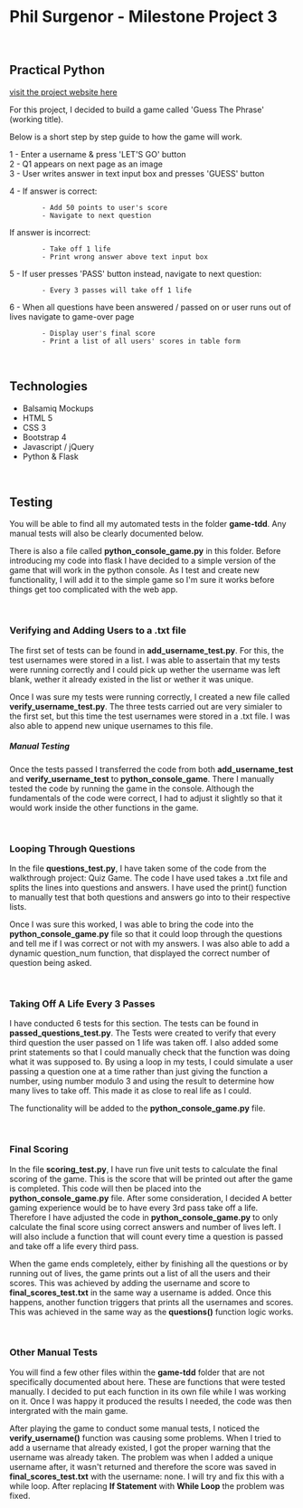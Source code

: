 Phil Surgenor - Milestone Project 3
===

<br>

## Practical Python
[visit the project website here](https://philsurgenor.github.io/milestone3/)

For this project, I decided to build a game called 'Guess The Phrase' (working title). 

Below is a short step by step guide to how the game will work.

1 - Enter a username & press 'LET'S GO' button <br>
2 - Q1 appears on next page as an image <br>
3 - User writes answer in text input box and presses 'GUESS' button <br>

4 - If answer is correct:

            - Add 50 points to user's score
            - Navigate to next question
            
If answer is incorrect:

            - Take off 1 life
            - Print wrong answer above text input box
            
5 - If user presses 'PASS' button instead, navigate to next question:

            - Every 3 passes will take off 1 life
            

6 - When all questions have been answered / passed on or user runs out of lives navigate to game-over page

            - Display user's final score
            - Print a list of all users' scores in table form

<br>

## Technologies

 - Balsamiq Mockups
 - HTML 5
 - CSS 3
 - Bootstrap 4
 - Javascript / jQuery
 - Python & Flask

<br>

## Testing

You will be able to find all my automated tests in the folder **game-tdd**. Any manual tests will also be clearly documented below.

There is also a file called **python_console_game.py** in this folder. Before introducing my code into flask I have decided to a simple version of the game that will work in the python console. As I test and create new functionality, I will add it to the simple game so I'm sure it works before things get too complicated with the web app.

<br>

### Verifying and Adding Users to a .txt file

The first set of tests can be found in **add_username_test.py**. For this, the test usernames were stored in a list. I was able to assertain that my tests were running correctly and I could pick up wether the username was left blank, wether it already existed in the list or wether it was unique.

Once I was sure my tests were running correctly, I created a new file called **verify_username_test.py**. The three tests carried out are very simialer to the first set, but this time the test usernames were stored in a .txt file. I was also able to append new unique usernames to this file.

##### Manual Testing
Once the tests passed I transferred the code from both **add_username_test** and **verify_username_test** to **python_console_game**. There I manually tested the code by running the game in the console. Although the fundamentals of the code were correct, I had to adjust it slightly so that it would work inside the other functions in the game.

<br>

### Looping Through Questions
In the file **questions_test.py**, I have taken some of the code from the walkthrough project: Quiz Game. The code I have used takes a .txt file and splits the lines into questions and answers. I have used the print() function to manually test that both questions and answers go into to their respective lists.

Once I was sure this worked, I was able to bring the code into the **python_console_game.py** file so that it could loop through the questions and tell me if I was correct or not with my answers. I was also able to add a dynamic question_num function, that displayed the correct number of question being asked.

<br>

### Taking Off A Life Every 3 Passes
I have conducted 6 tests for this section. The tests can be found in **passed_questions_test.py**. The Tests were created to verify that every third question the user passed on 1 life was taken off. I also added some print statements so that I could manually check that the function was doing what it was supposed to. By using a loop in my tests, I could simulate a user passing a question one at a time rather than just giving the function a number, using number modulo 3 and using the result to determine how many lives to take off. This made it as close to real life as I could.

The functionality will be added to the **python_console_game.py** file.


<br>

### Final Scoring
In the file **scoring_test.py**, I have run five unit tests to calculate the final scoring of the game. This is the score that will be printed out after the game is completed. This code will then be placed into the **python_console_game.py** file. After some consideration, I decided A better gaming experience would be to have every 3rd pass take off a life. Therefore I have adjusted the code in **python_console_game.py** to only calculate the final score using correct answers and number of lives left. I will also include a function that will count every time a question is passed and take off a life every third pass.

When the game ends completely, either by finishing all the questions or by running out of lives, the game prints out a list of all the users and their scores. This was achieved by adding the username and score to **final_scores_test.txt** in the same way a username is added. Once this happens, another function triggers that prints all the usernames and scores. This was achieved in the same way as the **questions()** function logic works.


<br>

### Other Manual Tests
You will find a few other files within the **game-tdd** folder that are not specifically documented about here. These are functions that were tested manually. I decided to put each function in its own file while I was working on it. Once I was happy it produced the results I needed, the code was then intergrated with the main game.

After playing the game to conduct some manual tests, I noticed the **verify_username()** function was causing some problems. When I tried to add a username that already existed, I got the proper warning that the username was already taken. The problem was when I added a unique username after, it wasn't returned and therefore the score was saved in **final_scores_test.txt** with the username: none. I will try and fix this with a while loop. After replacing **If Statement** with **While Loop** the problem was fixed.
